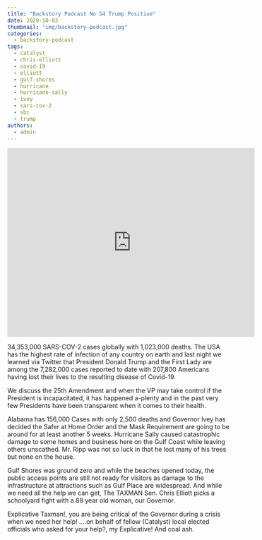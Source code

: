 ```yaml
---
title: "Backstory Podcast No 54 Trump Positive"
date: 2020-10-03
thumbnail: "img/backstory-podcast.jpg"
categories: 
  - backstory-podcast
tags: 
  - catalyst
  - chris-elliott
  - covid-19
  - elliott
  - gulf-shores
  - hurricane
  - hurricane-sally
  - ivey
  - sars-cov-2
  - sbc
  - trump
authors: 
  - admin
---
```


<iframe src="https://www.facebook.com/plugins/video.php?height=313&amp;href=https%3A%2F%2Fwww.facebook.com%2FBackstoryPodcast%2Fvideos%2F265996207915089%2F&amp;show_text=true&amp;width=560" width="560" height="428" style="border:none;overflow:hidden" scrolling="no" frameborder="0" allowtransparency="true" allow="encrypted-media" allowfullscreen="true"></iframe>

34,353,000 SARS-COV-2 cases globally with 1,023,000 deaths. The USA has the highest rate of infection of any country on earth and last night we learned via Twitter that President Donald Trump and the First Lady are among the 7,282,000 cases reported to date with 207,800 Americans having lost their lives to the resulting disease of Covid-19.

We discuss the 25th Amendment and when the VP may take control if the President is incapacitated, it has happened a-plenty and in the past very few Presidents have been transparent when it comes to their health.

Alabama has 156,000 Cases with only 2,500 deaths and Governor Ivey has decided the Safer at Home Order and the Mask Requirement are going to be around for at least another 5 weeks. Hurricane Sally caused catastrophic damage to some homes and business here on the Gulf Coast while leaving others unscathed. Mr. Ripp was not so luck in that he lost many of his trees but none on the house.

Gulf Shores was ground zero and while the beaches opened today, the public access points are still not ready for visitors as damage to the infrastructure at attractions such as Gulf Place are widespread. And while we need all the help we can get, The TAXMAN Sen. Chris Elliott picks a schoolyard fight with a 88 year old woman, our Governor.

Explicative Taxman!, you are being critical of the Governor during a crisis when we need her help! ....on behalf of fellow (Catalyst) local elected officials who asked for your help?, my Explicative! And coal ash.
